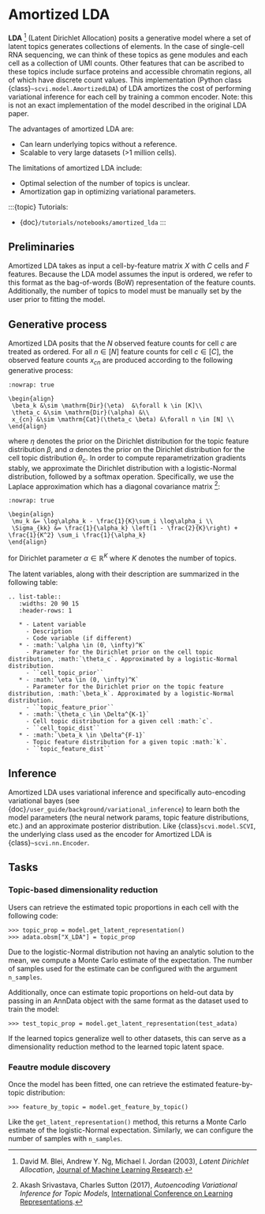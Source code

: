 # Amortized LDA

**LDA** [^ref1] (Latent Dirichlet Allocation) posits a generative model where
a set of latent topics generates collections of elements. In the case of single-cell RNA sequencing, we can think
of these topics as gene modules and each cell as a collection of UMI counts. Other features that can be ascribed to these
topics include surface proteins and accessible chromatin regions, all of which have discrete count values.
This implementation (Python class {class}`~scvi.model.AmortizedLDA`) of LDA amortizes the
cost of performing variational inference for each cell by training a common encoder. Note: this is not an exact implementation
of the model described in the original LDA paper.

The advantages of amortized LDA are:

-   Can learn underlying topics without a reference.
-   Scalable to very large datasets (>1 million cells).

The limitations of amortized LDA include:

-   Optimal selection of the number of topics is unclear.
-   Amortization gap in optimizing variational parameters.

:::{topic} Tutorials:

-   {doc}`/tutorials/notebooks/amortized_lda`
    :::

## Preliminaries

Amortized LDA takes as input a cell-by-feature matrix $X$ with $C$ cells and $F$ features.
Because the LDA model assumes the input is ordered, we refer to this format as the bag-of-words (BoW) representation
of the feature counts.
Additionally, the number of topics to model must be manually set by the user prior to fitting the model.

## Generative process

Amortized LDA posits that the $N$ observed feature counts for cell $c$ are treated as ordered. For all $n \in [N]$ feature counts
for cell $c \in [C]$, the observed feature counts $x_{cn}$ are produced according to the following generative process:

```{math}
:nowrap: true

\begin{align}
 \beta_k &\sim \mathrm{Dir}(\eta)  &\forall k \in [K]\\
 \theta_c &\sim \mathrm{Dir}(\alpha) &\\
 x_{cn} &\sim \mathrm{Cat}(\theta_c \beta) &\forall n \in [N] \\
\end{align}
```

where $\eta$ denotes the prior on the Dirichlet distribution for the topic feature distribution $\beta$,
and $\alpha$ denotes the prior on the Dirichlet distribution for the cell topic distribution $\theta_c$.
In order to compute reparametrization gradients stably, we approximate the Dirichlet distribution with a logistic-Normal
distribution, followed by a softmax operation. Specifically, we use the Laplace approximation
which has a diagonal covariance matrix [^ref2]:

```{math}
:nowrap: true

\begin{align}
 \mu_k &= \log\alpha_k - \frac{1}{K}\sum_i \log\alpha_i \\
 \Sigma_{kk} &= \frac{1}{\alpha_k} \left(1 - \frac{2}{K}\right) + \frac{1}{K^2} \sum_i \frac{1}{\alpha_k}
\end{align}
```

for Dirichlet parameter $\alpha \in \mathbb{R}^K$ where $K$ denotes the number of topics.

The latent variables, along with their description are summarized in the following table:

```{eval-rst}
.. list-table::
   :widths: 20 90 15
   :header-rows: 1

   * - Latent variable
     - Description
     - Code variable (if different)
   * - :math:`\alpha \in (0, \infty)^K`
     - Parameter for the Dirichlet prior on the cell topic distribution, :math:`\theta_c`. Approximated by a logistic-Normal distribution.
     - ``cell_topic_prior``
   * - :math:`\eta \in (0, \infty)^K`
     - Parameter for the Dirichlet prior on the topic feature distribution, :math:`\beta_k`. Approximated by a logistic-Normal distribution.
     - ``topic_feature_prior``
   * - :math:`\theta_c \in \Delta^{K-1}`
     - Cell topic distribution for a given cell :math:`c`.
     - ``cell_topic_dist``
   * - :math:`\beta_k \in \Delta^{F-1}`
     - Topic feature distribution for a given topic :math:`k`.
     - ``topic_feature_dist``
```

## Inference

Amortized LDA uses variational inference and specifically auto-encoding variational bayes (see {doc}`/user_guide/background/variational_inference`)
to learn both the model parameters (the neural network params, topic feature distributions, etc.) and an approximate posterior distribution.
Like {class}`scvi.model.SCVI`, the underlying class used as the encoder for Amortized LDA is {class}`~scvi.nn.Encoder`.

## Tasks

### Topic-based dimensionality reduction

Users can retrieve the estimated topic proportions in each cell with the following code:

```
>>> topic_prop = model.get_latent_representation()
>>> adata.obsm["X_LDA"] = topic_prop
```

Due to the logistic-Normal distribution not having an analytic solution to the mean, we compute
a Monte Carlo estimate of the expectation. The number of samples used for the estimate can be configured
with the argument `n_samples`.

Additionally, once can estimate topic proportions on held-out data by passing in an AnnData object
with the same format as the dataset used to train the model:

```
>>> test_topic_prop = model.get_latent_representation(test_adata)
```

If the learned topics generalize well to other datasets, this can serve as a dimensionality reduction method
to the learned topic latent space.

### Feautre module discovery

Once the model has been fitted, one can retrieve the estimated feature-by-topic distribution:

```
>>> feature_by_topic = model.get_feature_by_topic()
```

Like the `get_latent_representation()` method, this returns a Monte Carlo estimate of the logistic-Normal expectation.
Similarly, we can configure the number of samples with `n_samples`.

[^ref1]:
    David M. Blei, Andrew Y. Ng, Michael I. Jordan (2003),
    _Latent Dirichlet Allocation_,
    [Journal of Machine Learning Research](https://www.jmlr.org/papers/volume3/blei03a/blei03a.pdf).

[^ref2]:
    Akash Srivastava, Charles Sutton (2017),
    _Autoencoding Variational Inference for Topic Models_,
    [International Conference on Learning Representations](https://arxiv.org/pdf/1703.01488.pdf).
